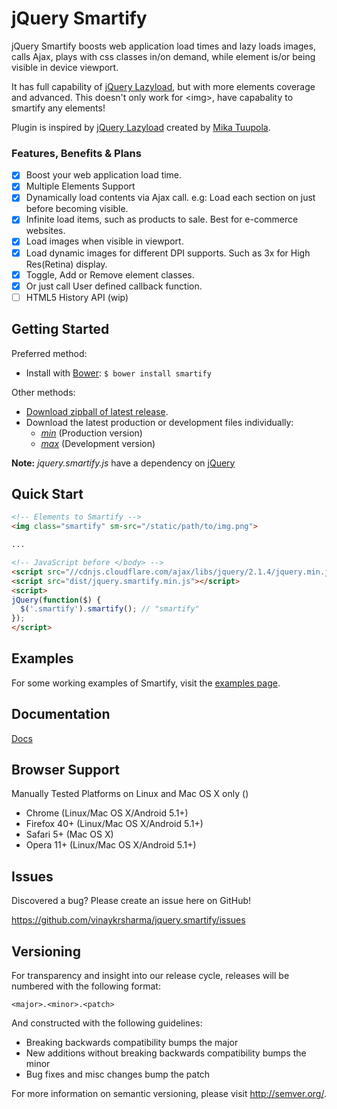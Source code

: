 # jQuery Smartify

jQuery Smartify boosts web application load times and lazy loads images, calls Ajax, plays with css classes in/on demand, while element is/or being visible in device viewport.

It has full capability of [jQuery Lazyload](https://github.com/tuupola/jquery_lazyload), but with more elements coverage and advanced. This doesn't only work for &lt;img&gt;, have capabality to smartify any elements!

Plugin is inspired by [jQuery Lazyload](https://github.com/tuupola/jquery_lazyload) created by [Mika Tuupola](https://github.com/tuupola).

### Features, Benefits & Plans

- [x] Boost your web application load time.
- [x] Multiple Elements Support
- [x] Dynamically load contents via Ajax call. e.g: Load each section on just before becoming visible.
- [x] Infinite load items, such as products to sale. Best for e-commerce websites.
- [x] Load images when visible in viewport.
- [x] Load dynamic images for different DPI supports. Such as 3x for High Res(Retina) display.
- [x] Toggle, Add or Remove element classes.
- [x] Or just call User defined callback function.
- [ ] HTML5 History API (wip)

## Getting Started

Preferred method:
* Install with [Bower]: `$ bower install smartify`

Other methods:
* [Download zipball of latest release][zipball].
* Download the latest production or development files individually:
  * *[min]* (Production version)
  * *[max]* (Development version)

**Note:** *jquery.smartify.js* have a dependency on [jQuery]

<!-- section links -->

[Bower]: http://bower.io/
[zipball]: https://github.com/vinaykrsharma/jquery.smartify/archive/1.0.0.zip
[jQuery]: http://jquery.com/
[min]: https://raw.github.com/vinaykrsharma/jquery.smartify/master/dist/jquery.smartify.min.js
[max]: https://raw.github.com/vinaykrsharma/jquery.smartify/master/dist/jquery.smartify.js


Quick Start
-----------

```html
<!-- Elements to Smartify -->
<img class="smartify" sm-src="/static/path/to/img.png">

...

<!-- JavaScript before </body> -->
<script src="//cdnjs.cloudflare.com/ajax/libs/jquery/2.1.4/jquery.min.js"></script>
<script src="dist/jquery.smartify.min.js"></script>
<script>
jQuery(function($) {
  $('.smartify').smartify(); // "smartify"
});
</script>
```

Examples
--------

For some working examples of Smartify, visit the [examples page].

<!-- section links -->

[examples page]: http://www.vinay-sharma.com/jquery-plugins/jquery.smartify/demo.html


Documentation
-------------

[Docs](http://www.vinay-sharma.com/jquery-plugins/jquery.smartify)

Browser Support
---------------

Manually Tested Platforms on Linux and Mac OS X only ()

* Chrome (Linux/Mac OS X/Android 5.1+)
* Firefox 40+ (Linux/Mac OS X/Android 5.1+)
* Safari 5+ (Mac OS X)
* Opera 11+  (Linux/Mac OS X/Android 5.1+)

Issues
------

Discovered a bug? Please create an issue here on GitHub!

https://github.com/vinaykrsharma/jquery.smartify/issues

Versioning
----------

For transparency and insight into our release cycle, releases will be numbered 
with the following format:

`<major>.<minor>.<patch>`

And constructed with the following guidelines:

* Breaking backwards compatibility bumps the major
* New additions without breaking backwards compatibility bumps the minor
* Bug fixes and misc changes bump the patch

For more information on semantic versioning, please visit http://semver.org/.
